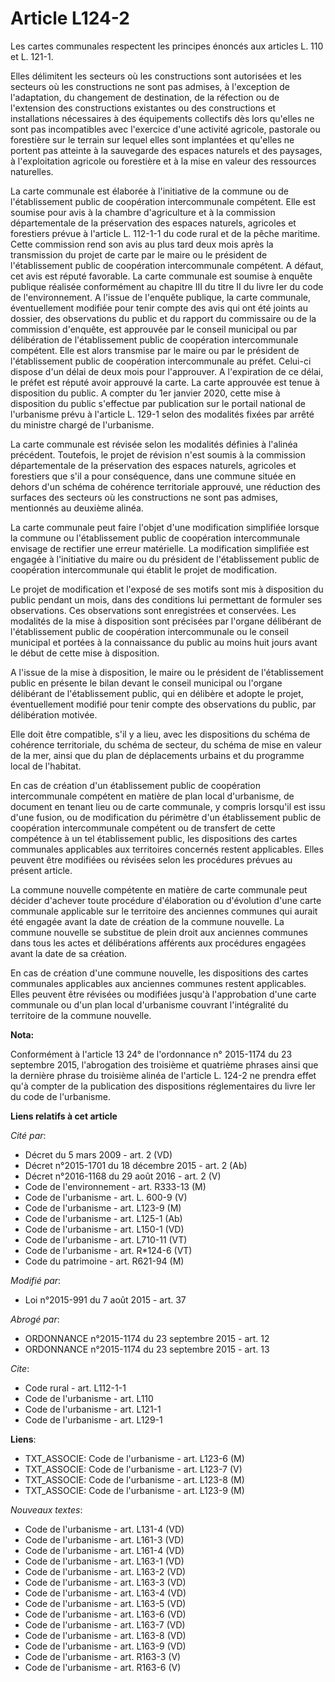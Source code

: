 # Article L124-2

Les cartes communales respectent les principes énoncés aux articles L. 110 et L. 121-1. 

Elles délimitent les secteurs où les constructions sont autorisées et les secteurs où les constructions ne sont pas admises,
à l'exception de l'adaptation, du changement de destination, de la réfection ou de l'extension des constructions existantes
ou des constructions et installations nécessaires à des équipements collectifs dès lors qu'elles ne sont pas incompatibles
avec l'exercice d'une activité agricole, pastorale ou forestière sur le terrain sur lequel elles sont implantées et qu'elles
ne portent pas atteinte à la sauvegarde des espaces naturels et des paysages, à l'exploitation agricole ou forestière et à la
mise en valeur des ressources naturelles. 

La carte communale est élaborée à l'initiative de la commune ou de l'établissement public de coopération intercommunale
compétent. Elle est soumise pour avis à la chambre d'agriculture et à la commission départementale de la préservation des
espaces naturels, agricoles et forestiers prévue à l'article L. 112-1-1 du code rural et de la pêche maritime. Cette
commission rend son avis au plus tard deux mois après la transmission du projet de carte par le maire ou le président de
l'établissement public de coopération intercommunale compétent. A défaut, cet avis est réputé favorable. La carte communale
est soumise à enquête publique réalisée conformément au chapitre III du titre II du livre Ier du code de l'environnement. A
l'issue de l'enquête publique, la carte communale, éventuellement modifiée pour tenir compte des avis qui ont été joints au
dossier, des observations du public et du rapport du commissaire ou de la commission d'enquête, est approuvée par le conseil
municipal ou par délibération de l'établissement public de coopération intercommunale compétent. Elle est alors transmise par
le maire ou par le président de l'établissement public de coopération intercommunale au préfet. Celui-ci dispose d'un délai
de deux mois pour l'approuver. A l'expiration de ce délai, le préfet est réputé avoir approuvé la carte. La carte approuvée
est tenue à disposition du public. A compter du 1er janvier 2020, cette mise à disposition du public s'effectue par
publication sur le portail national de l'urbanisme prévu à l'article L. 129-1 selon des modalités fixées par arrêté du
ministre chargé de l'urbanisme. 

La carte communale est révisée selon les modalités définies à l'alinéa précédent. Toutefois, le projet de révision n'est
soumis à la commission départementale de la préservation des espaces naturels, agricoles et forestiers que s'il a pour
conséquence, dans une commune située en dehors d'un schéma de cohérence territoriale approuvé, une réduction des surfaces des
secteurs où les constructions ne sont pas admises, mentionnés au deuxième alinéa. 

La carte communale peut faire l'objet d'une modification simplifiée lorsque la commune ou l'établissement public de
coopération intercommunale envisage de rectifier une erreur matérielle. La modification simplifiée est engagée à l'initiative
du maire ou du président de l'établissement public de coopération intercommunale qui établit le projet de modification. 

Le projet de modification et l'exposé de ses motifs sont mis à disposition du public pendant un mois, dans des conditions lui
permettant de formuler ses observations. Ces observations sont enregistrées et conservées. Les modalités de la mise à
disposition sont précisées par l'organe délibérant de l'établissement public de coopération intercommunale ou le conseil
municipal et portées à la connaissance du public au moins huit jours avant le début de cette mise à disposition. 

A l'issue de la mise à disposition, le maire ou le président de l'établissement public en présente le bilan devant le conseil
municipal ou l'organe délibérant de l'établissement public, qui en délibère et adopte le projet, éventuellement modifié pour
tenir compte des observations du public, par délibération motivée. 

Elle doit être compatible, s'il y a lieu, avec les dispositions du schéma de cohérence territoriale, du schéma de secteur, du
schéma de mise en valeur de la mer, ainsi que du plan de déplacements urbains et du programme local de l'habitat. 

En cas de création d'un établissement public de coopération intercommunale compétent en matière de plan local d'urbanisme, de
document en tenant lieu ou de carte communale, y compris lorsqu'il est issu d'une fusion, ou de modification du périmètre
d'un établissement public de coopération intercommunale compétent ou de transfert de cette compétence à un tel établissement
public, les dispositions des cartes communales applicables aux territoires concernés restent applicables. Elles peuvent être
modifiées ou révisées selon les procédures prévues au présent article.

La commune nouvelle compétente en matière de carte communale peut décider d'achever toute procédure d'élaboration ou
d'évolution d'une carte communale applicable sur le territoire des anciennes communes qui aurait été engagée avant la date de
création de la commune nouvelle. La commune nouvelle se substitue de plein droit aux anciennes communes dans tous les actes
et délibérations afférents aux procédures engagées avant la date de sa création.

En cas de création d'une commune nouvelle, les dispositions des cartes communales applicables aux anciennes communes restent
applicables. Elles peuvent être révisées ou modifiées jusqu'à l'approbation d'une carte communale ou d'un plan local
d'urbanisme couvrant l'intégralité du territoire de la commune nouvelle.

**Nota:**

Conformément à l'article 13 24° de l'ordonnance n° 2015-1174 du 23 septembre 2015, l'abrogation des troisième et quatrième
phrases ainsi que la dernière phrase du troisième alinéa de l'article L. 124-2 ne prendra effet qu'à compter de la
publication des dispositions réglementaires du livre Ier du code de l'urbanisme.

**Liens relatifs à cet article**

_Cité par_:

  - Décret du 5 mars 2009 - art. 2 (VD)
  - Décret n°2015-1701 du 18 décembre 2015 - art. 2 (Ab)
  - Décret n°2016-1168 du 29 août 2016 - art. 2 (V)
  - Code de l'environnement - art. R333-13 (M)
  - Code de l'urbanisme - art. L. 600-9 (V)
  - Code de l'urbanisme - art. L123-9 (M)
  - Code de l'urbanisme - art. L125-1 (Ab)
  - Code de l'urbanisme - art. L150-1 (VD)
  - Code de l'urbanisme - art. L710-11 (VT)
  - Code de l'urbanisme - art. R*124-6 (VT)
  - Code du patrimoine - art. R621-94 (M)

_Modifié par_:

  - Loi n°2015-991 du 7 août 2015 - art. 37

_Abrogé par_:

  - ORDONNANCE n°2015-1174 du 23 septembre 2015 - art. 12
  - ORDONNANCE n°2015-1174 du 23 septembre 2015 - art. 13

_Cite_:

  - Code rural - art. L112-1-1
  - Code de l'urbanisme - art. L110
  - Code de l'urbanisme - art. L121-1
  - Code de l'urbanisme - art. L129-1

**Liens**:

  - TXT_ASSOCIE: Code de l'urbanisme - art. L123-6 (M)
  - TXT_ASSOCIE: Code de l'urbanisme - art. L123-7 (V)
  - TXT_ASSOCIE: Code de l'urbanisme - art. L123-8 (M)
  - TXT_ASSOCIE: Code de l'urbanisme - art. L123-9 (M)

_Nouveaux textes_:

  - Code de l'urbanisme - art. L131-4 (VD)
  - Code de l'urbanisme - art. L161-3 (VD)
  - Code de l'urbanisme - art. L161-4 (VD)
  - Code de l'urbanisme - art. L163-1 (VD)
  - Code de l'urbanisme - art. L163-2 (VD)
  - Code de l'urbanisme - art. L163-3 (VD)
  - Code de l'urbanisme - art. L163-4 (VD)
  - Code de l'urbanisme - art. L163-5 (VD)
  - Code de l'urbanisme - art. L163-6 (VD)
  - Code de l'urbanisme - art. L163-7 (VD)
  - Code de l'urbanisme - art. L163-8 (VD)
  - Code de l'urbanisme - art. L163-9 (VD)
  - Code de l'urbanisme - art. R163-3 (V)
  - Code de l'urbanisme - art. R163-6 (V)
